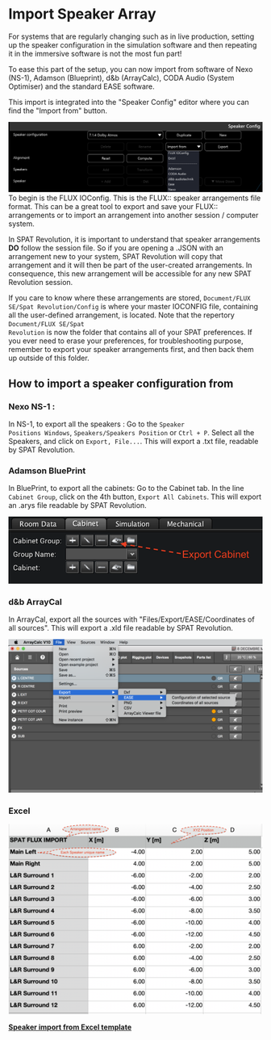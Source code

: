# Import Speaker Array

For systems that are regularly changing such as in live production, setting up the speaker configuration in the simulation software and then  repeating it in the immersive software is not the most fun part!

To ease this part of the setup, you can now import from software of Nexo  (NS-1), Adamson (Blueprint), d&b (ArrayCalc), CODA Audio (System Optimiser) and the standard EASE software.

This import is integrated into the "Speaker Config" editor where you can find the "Import from" button.

![image](include/impSpkArr_image.png)
To begin is the FLUX IOConfig. This is the FLUX:: speaker arrangements file format. This can be a great tool to export and save your FLUX:: arrangements or to import an arrangement into another session / computer system.

In SPAT Revolution, it is important to understand that speaker arrangements **DO**  follow the session file. So if you are opening a .JSON with an arrangement new to your system, SPAT Revolution will copy that arrangement and it will then be part of the user-created arrangements. In consequence, this new arrangement will be accessible for any new SPAT Revolution session.

If you care to know where these arrangements are stored, <code>Document/FLUX SE/Spat Revolution/Config</code> is where your master IOCONFIG file, containing all the user-defined arrangement, is located. Note that the repertory <code>Document/FLUX SE/Spat Revolution</code> is now the folder that contains all of your SPAT preferences. If you ever need to erase your preferences, for troubleshooting purpose, remember to export your speaker arrangements first, and then back them up outside of this folder.

## How to import a speaker configuration from

### Nexo NS-1 :

In NS-1, to export all the speakers : Go to the <code>Speaker Positions Windows</code>,  <code>Speakers/Speakers Position</code> or <code>Ctrl + P</code>. Select all the Speakers, and click on <code>Export, File...</code>. This will export a .txt file, readable by SPAT Revolution.

### Adamson BluePrint

In BluePrint, to export all the cabinets: Go to the Cabinet tab. In the  line <code>Cabinet Group</code>, click on the 4th button, <code>Export All Cabinets</code>. This will export an .arys file readable by SPAT Revolution.

![image(1)](include/impSpkArr_image(1).png)


### d&b ArrayCal

In ArrayCal, export all the sources with "Files/Export/EASE/Coordinates of all sources". This will export a .xld file readable by SPAT Revolution.

![image(2)](include/impSpkArr_image(2).png)

### Excel

![image(2)](include/speaker_import_excel_example.png)

**[Speaker import from Excel template](https://public.3.basecamp.com/p/w1VQL9UbbndSXP5P3qpU6DnU)**

